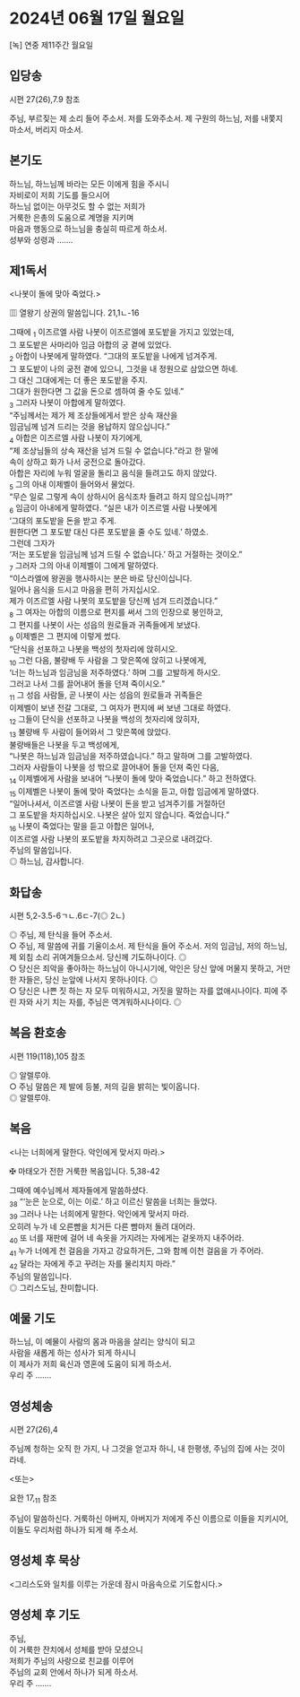# 2024년 06월 17일 월요일

[녹] 연중 제11주간 월요일  


## 입당송

시편 27(26),7.9 참조

주님, 부르짖는 제 소리 들어 주소서. 저를 도와주소서. 제 구원의 하느님, 저를 내쫓지 마소서, 버리지 마소서.  
  
## 본기도

하느님, 하느님께 바라는 모든 이에게 힘을 주시니  
자비로이 저희 기도를 들으시어  
하느님 없이는 아무것도 할 수 없는 저희가  
거룩한 은총의 도움으로 계명을 지키며  
마음과 행동으로 하느님을 충실히 따르게 하소서.  
성부와 성령과 …….  
  
## 제1독서

<나봇이 돌에 맞아 죽었다.>

▥ 열왕기 상권의 말씀입니다. 21,1ㄴ-16

그때에 <sub>1</sub> 이즈르엘 사람 나봇이 이즈르엘에 포도밭을 가지고 있었는데,  
그 포도밭은 사마리아 임금 아합의 궁 곁에 있었다.  
<sub>2</sub> 아합이 나봇에게 말하였다. “그대의 포도밭을 나에게 넘겨주게.  
그 포도밭이 나의 궁전 곁에 있으니, 그것을 내 정원으로 삼았으면 하네.  
그 대신 그대에게는 더 좋은 포도밭을 주지.  
그대가 원한다면 그 값을 돈으로 셈하여 줄 수도 있네.”  
<sub>3</sub> 그러자 나봇이 아합에게 말하였다.  
“주님께서는 제가 제 조상들에게서 받은 상속 재산을  
임금님께 넘겨 드리는 것을 용납하지 않으십니다.”  
<sub>4</sub> 아합은 이즈르엘 사람 나봇이 자기에게,  
“제 조상님들의 상속 재산을 넘겨 드릴 수 없습니다.”라고 한 말에  
속이 상하고 화가 나서 궁전으로 돌아갔다.  
아합은 자리에 누워 얼굴을 돌리고 음식을 들려고도 하지 않았다.  
<sub>5</sub> 그의 아내 이제벨이 들어와서 물었다.  
“무슨 일로 그렇게 속이 상하시어 음식조차 들려고 하지 않으십니까?”  
<sub>6</sub> 임금이 아내에게 말하였다. “실은 내가 이즈르엘 사람 나봇에게  
‘그대의 포도밭을 돈을 받고 주게.  
원한다면 그 포도밭 대신 다른 포도밭을 줄 수도 있네.’ 하였소.  
그런데 그자가  
‘저는 포도밭을 임금님께 넘겨 드릴 수 없습니다.’ 하고 거절하는 것이오.”  
<sub>7</sub> 그러자 그의 아내 이제벨이 그에게 말하였다.  
“이스라엘에 왕권을 행사하시는 분은 바로 당신이십니다.  
일어나 음식을 드시고 마음을 편히 가지십시오.  
제가 이즈르엘 사람 나봇의 포도밭을 당신께 넘겨 드리겠습니다.”  
<sub>8</sub> 그 여자는 아합의 이름으로 편지를 써서 그의 인장으로 봉인하고,  
그 편지를 나봇이 사는 성읍의 원로들과 귀족들에게 보냈다.  
<sub>9</sub> 이제벨은 그 편지에 이렇게 썼다.  
“단식을 선포하고 나봇을 백성의 첫자리에 앉히시오.  
<sub>10</sub> 그런 다음, 불량배 두 사람을 그 맞은쪽에 앉히고 나봇에게,  
‘너는 하느님과 임금님을 저주하였다.’ 하며 그를 고발하게 하시오.  
그러고 나서 그를 끌어내어 돌을 던져 죽이시오.”  
<sub>11</sub> 그 성읍 사람들, 곧 나봇이 사는 성읍의 원로들과 귀족들은  
이제벨이 보낸 전갈 그대로, 그 여자가 편지에 써 보낸 그대로 하였다.  
<sub>12</sub> 그들이 단식을 선포하고 나봇을 백성의 첫자리에 앉히자,  
<sub>13</sub> 불량배 두 사람이 들어와서 그 맞은쪽에 앉았다.  
불량배들은 나봇을 두고 백성에게,  
“나봇은 하느님과 임금님을 저주하였습니다.” 하고 말하며 그를 고발하였다.  
그러자 사람들이 나봇을 성 밖으로 끌어내어 돌을 던져 죽인 다음,  
<sub>14</sub> 이제벨에게 사람을 보내어 “나봇이 돌에 맞아 죽었습니다.” 하고 전하였다.  
<sub>15</sub> 이제벨은 나봇이 돌에 맞아 죽었다는 소식을 듣고, 아합 임금에게 말하였다.  
“일어나셔서, 이즈르엘 사람 나봇이 돈을 받고 넘겨주기를 거절하던  
그 포도밭을 차지하십시오. 나봇은 살아 있지 않습니다. 죽었습니다.”  
<sub>16</sub> 나봇이 죽었다는 말을 듣고 아합은 일어나,  
이즈르엘 사람 나봇의 포도밭을 차지하려고 그곳으로 내려갔다.  
주님의 말씀입니다.  
◎ 하느님, 감사합니다.  
  
## 화답송

시편 5,2-3.5-6ㄱㄴ.6ㄷ-7(◎ 2ㄴ)

◎ 주님, 제 탄식을 들어 주소서.  
○ 주님, 제 말씀에 귀를 기울이소서. 제 탄식을 들어 주소서. 저의 임금님, 저의 하느님, 제 외침 소리 귀여겨들으소서. 당신께 기도하나이다. ◎  
○ 당신은 죄악을 좋아하는 하느님이 아니시기에, 악인은 당신 앞에 머물지 못하고, 거만한 자들은, 당신 눈앞에 나서지 못하나이다. ◎  
○ 당신은 나쁜 짓 하는 자 모두 미워하시고, 거짓을 말하는 자를 없애시나이다. 피에 주린 자와 사기 치는 자를, 주님은 역겨워하시나이다. ◎  
  
## 복음 환호송

시편 119(118),105 참조

◎ 알렐루야.  
○ 주님 말씀은 제 발에 등불, 저의 길을 밝히는 빛이옵니다.  
◎ 알렐루야.  
  
## 복음

<나는 너희에게 말한다. 악인에게 맞서지 마라.>

✠ 마태오가 전한 거룩한 복음입니다. 5,38-42

그때에 예수님께서 제자들에게 말씀하셨다.  
<sub>38</sub> “‘눈은 눈으로, 이는 이로.’ 하고 이르신 말씀을 너희는 들었다.  
<sub>39</sub> 그러나 나는 너희에게 말한다. 악인에게 맞서지 마라.  
오히려 누가 네 오른뺨을 치거든 다른 뺨마저 돌려 대어라.  
<sub>40</sub> 또 너를 재판에 걸어 네 속옷을 가지려는 자에게는 겉옷까지 내주어라.  
<sub>41</sub> 누가 너에게 천 걸음을 가자고 강요하거든, 그와 함께 이천 걸음을 가 주어라.  
<sub>42</sub> 달라는 자에게 주고 꾸려는 자를 물리치지 마라.”  
주님의 말씀입니다.  
◎ 그리스도님, 찬미합니다.  
  
## 예물 기도

하느님, 이 예물이 사람의 몸과 마음을 살리는 양식이 되고  
사람을 새롭게 하는 성사가 되게 하시니  
이 제사가 저희 육신과 영혼에 도움이 되게 하소서.  
우리 주 …….  
  
## 영성체송

시편 27(26),4

주님께 청하는 오직 한 가지, 나 그것을 얻고자 하니, 내 한평생, 주님의 집에 사는 것이라네.  
  
<또는>  
  
요한 17,<sub>11</sub> 참조  
  
주님이 말씀하신다. 거룩하신 아버지, 아버지가 저에게 주신 이름으로 이들을 지키시어, 이들도 우리처럼 하나가 되게 해 주소서.  
## 영성체 후 묵상

<그리스도와 일치를 이루는 가운데 잠시 마음속으로 기도합시다.>  
## 영성체 후 기도

주님,  
이 거룩한 잔치에서 성체를 받아 모셨으니  
저희가 주님의 사랑으로 친교를 이루어  
주님의 교회 안에서 하나가 되게 하소서.  
우리 주 …….